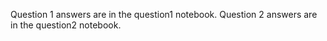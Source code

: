 Question 1 answers are in the question1 notebook.
Question 2 answers are in the question2 notebook.
